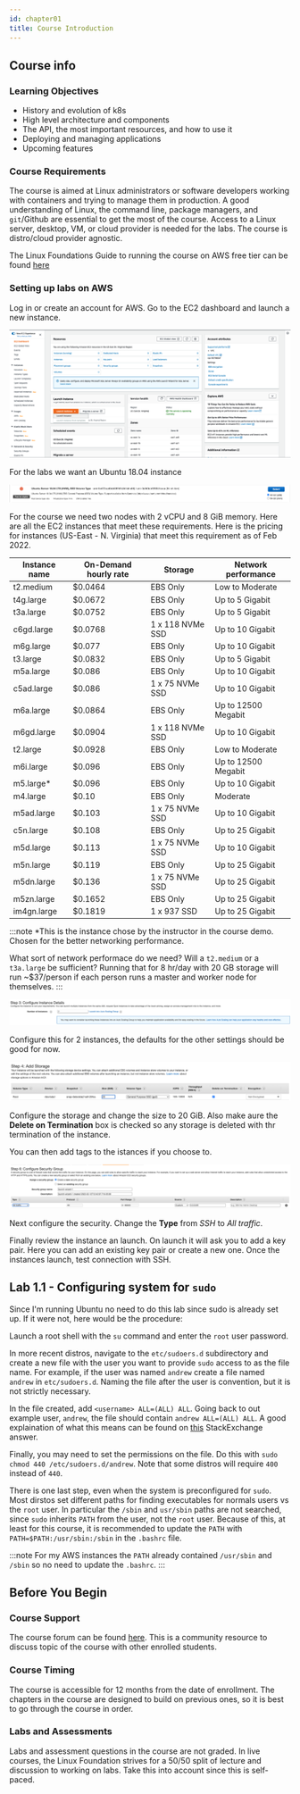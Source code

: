 ```yaml
---
id: chapter01
title: Course Introduction
---
```


## Course info

### Learning Objectives

- History and evolution of k8s
- High level architecture and components
- The API, the most important resources, and how to use it
- Deploying and managing applications
- Upcoming features


### Course Requirements

The course is aimed at Linux administrators or software developers working with containers and trying to manage them in production. A good understanding of Linux, the command line, package managers, and `git`/Github are essential to get the most of the course. Access to a Linux server, desktop, VM, or cloud provider is needed for the labs.  The course is distro/cloud provider agnostic.

The Linux Foundations Guide to running the course on AWS free tier can be found [here](https://training.linuxfoundation.org/cm/prep/aws.pdf)


### Setting up labs on AWS

Log in or create an account for AWS.  Go to the EC2 dashboard and launch a new instance.

![launch instance](./img/ch01-launch-instance.png)

For the labs we want an Ubuntu 18.04 instance

![ubuntu aws](./img/ch01-ubuntu.png)

For the course we need two nodes with 2 vCPU and 8 GiB memory.  Here are all the EC2 instances that meet these requirements. Here is the pricing for instances (US-East - N. Virginia) that meet this requirement as of Feb 2022.

| Instance name | On-Demand hourly rate | Storage          | Network performance |
| ------------- | --------------------- | ---------------- | ------------------- |
| t2.medium     | $0.0464               | EBS Only         | Low to Moderate     |
| t4g.large     | $0.0672               | EBS Only         | Up to 5 Gigabit     |
| t3a.large     | $0.0752               | EBS Only         | Up to 5 Gigabit     |
| c6gd.large    | $0.0768               | 1 x 118 NVMe SSD | Up to 10 Gigabit    |
| m6g.large     | $0.077                | EBS Only         | Up to 10 Gigabit    |
| t3.large      | $0.0832               | EBS Only         | Up to 5 Gigabit     |
| m5a.large     | $0.086                | EBS Only         | Up to 10 Gigabit    |
| c5ad.large    | $0.086                | 1 x 75 NVMe SSD  | Up to 10 Gigabit    |
| m6a.large     | $0.0864               | EBS Only         | Up to 12500 Megabit |
| m6gd.large    | $0.0904               | 1 x 118 NVMe SSD | Up to 10 Gigabit    |
| t2.large      | $0.0928               | EBS Only         | Low to Moderate     |
| m6i.large     | $0.096                | EBS Only         | Up to 12500 Megabit |
| m5.large*     | $0.096                | EBS Only         | Up to 10 Gigabit    |
| m4.large      | $0.10                 | EBS Only         | Moderate            |
| m5ad.large    | $0.103                | 1 x 75 NVMe SSD  | Up to 10 Gigabit    |
| c5n.large     | $0.108                | EBS Only         | Up to 25 Gigabit    |
| m5d.large     | $0.113                | 1 x 75 NVMe SSD  | Up to 10 Gigabit    |
| m5n.large     | $0.119                | EBS Only         | Up to 25 Gigabit    |
| m5dn.large    | $0.136                | 1 x 75 NVMe SSD  | Up to 25 Gigabit    |
| m5zn.large    | $0.1652               | EBS Only         | Up to 25 Gigabit    |
| im4gn.large   | $0.1819               | 1 x 937 SSD      | Up to 25 Gigabit    |

:::note
*This is the instance chose by the instructor in the course demo. Chosen for the better networking performance.

What sort of network performace do we need? Will a `t2.medium` or a `t3a.large` be sufficient? Running that for 8 hr/day with 20 GB storage will run ~$37/person if each person runs a master and worker node for themselves.
:::


![configure instance](./ima/../img/ch01-configure-instance.png)

Configure this for 2 instances, the defaults for the other settings should be good for now.

![configure storage](./img/ch01-configure-storage.png)

Configure the storage and change the size to 20 GiB.  Also make aure the __Delete on Termination__ box is checked so any storage is deleted with thr termination of the instance.

You can then add tags to the istances if you choose to.

![configure security](./img/ch01-configure-security.png)

Next configure the security. Change the __Type__ from _SSH_ to _All traffic_.

Finally review the instance an launch.  On launch it will ask you to add a key pair.  Here you can add an existing key pair or create a new one.  Once the instances launch, test connection with SSH.


## Lab 1.1 - Configuring system for `sudo`

Since I'm running Ubuntu no need to do this lab since sudo is already set up.  If it were not, here would be the procedure:

Launch a root shell with the `su` command and enter the `root` user password. 

In more recent distros, navigate to the `etc/sudoers.d` subdirectory and create a new file with the user you want to provide `sudo` access to as the file name. For example, if the user was named `andrew` create a file named `andrew` in `etc/sudoers.d`. Naming the file after the user is convention, but it is not strictly necessary.

In the file created, add `<username> ALL=(ALL) ALL`. Going back to out example user, `andrew`, the file should contain `andrew ALL=(ALL) ALL`.  A good explaination of what this means can be found on [this](https://unix.stackexchange.com/a/201866) StackExchange answer.

Finally, you may need to set the permissions on the file. Do this with `sudo chmod 440 /etc/sudoers.d/andrew`.  Note that some distros will require `400` instead of `440`.

There is one last step, even when the system is preconfigured for `sudo`.  Most dirstos set different paths for finding executables for normals users vs the `root` user. In particular the `/sbin` and `usr/sbin` paths are not searched, since `sudo` inherits `PATH` from the user, not the `root` user.  Because of this, at least for this course, it is recommended to update the `PATH` with `PATH=$PATH:/usr/sbin:/sbin` in the `.bashrc` file.

:::note
For my AWS instances the `PATH` already contained `/usr/sbin` and `/sbin` so no need to update the `.bashrc`.
:::


## Before You Begin

### Course Support

The course forum can be found [here](https://forum.linuxfoundation.org/categories/lfs258-class-forum).  This is a community resource to discuss topic of the course with other enrolled students.


### Course Timing

The course is accessible for 12 months from the date of enrollment. The chapters in the course are designed to build on previous ones, so it is best to go through the course in order.


### Labs and Assessments

Labs and assessment questions in the course are not graded. In live courses, the Linux Foundation strives for a 50/50 split of lecture and discussion to working on labs.  Take this into account since this is self-paced.
